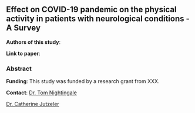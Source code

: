##  Effect on COVID-19 pandemic on the physical activity in patients with neurological conditions - A Survey

**Authors of this study**: 

**Link to paper**: 

### Abstract




**Funding**:
This study was funded by a research grant from XXX.


**Contact**:
[Dr. Tom Nightingale](mailto:T.E.Nightingale@bham.ac.uk?subject=[GitHub]%20Source%20Han%20Sans)

[Dr. Catherine Jutzeler](mailto:catherine.jutzeler@bsse.ethz.ch?subject=[GitHub]%20Source%20Han%20Sans)



